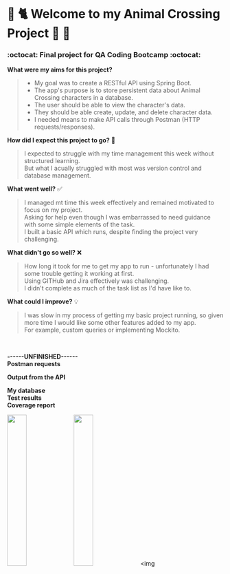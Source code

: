 # 🌻 🐈 Welcome to my Animal Crossing Project 🏡 🐸 
### :octocat: Final project for QA Coding Bootcamp :octocat:

**What were my aims for this project?** <br />
> - My goal was to create a RESTful API using Spring Boot. <br />
> - The app's purpose is to store persistent data about Animal Crossing characters in a database.<br />
> - The user should be able to view the character's data.<br />
> - They should be able create, update, and delete character data.<br />
> - I needed means to make API calls through Postman (HTTP requests/responses).<br />


**How did I expect this project to go?** 💭
> I expected to struggle with my time management this week without structured learning.<br />
> But what I acually struggled with most was version control and database management.

**What went well?** ✅
>I managed mt time this week effectively and remained motivated to focus on my project.<br />
>Asking for help even though I was embarrassed to need guidance with some simple elements of the task. <br />
>I built a basic API which runs, despite finding the project very challenging. <br />

**What didn't go so well?** ❌
>How long it took for me to get my app to run - unfortunately I had some trouble getting it working at first. <br />
>Using GITHub and Jira effectively was challenging.<br />
>I didn't complete as much of the task list as I'd have like to. <br />

**What could I improve?** 💡
>I was slow in my process of getting my basic project running, so given more time I would like some other features added to my app.<br />
>For example, custom queries or implementing Mockito. <br />
<br />



**------UNFINISHED------** <br />
**Postman requests**
<br />

**Output from the API**
<br />

**My database**
<br />
**Test results**
<br />
**Coverage report**
<br />



<img src="https://user-images.githubusercontent.com/91255587/141319172-7991a4e1-b839-49be-9974-2c05c00cc73c.png" width="30%"></img> <img src="https://user-images.githubusercontent.com/91255587/141319201-4f11dd1a-34a4-4ccf-a9bf-a029f2ff190a.png" width="30%"></img> <img 
